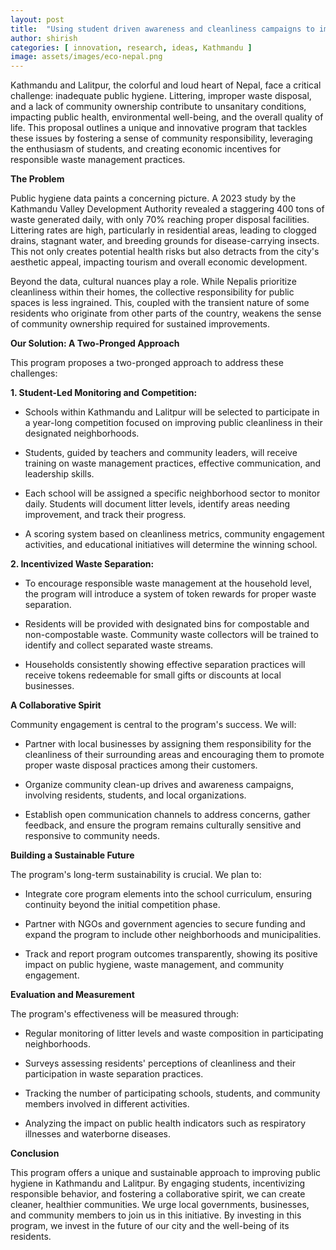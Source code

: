 ```yaml
---
layout: post
title:  "Using student driven awareness and cleanliness campaigns to improving public hygeine and sanitation in Kathmandu valley"
author: shirish
categories: [ innovation, research, ideas, Kathmandu ]
image: assets/images/eco-nepal.png
---
```


Kathmandu and Lalitpur, the colorful and loud heart of Nepal, face a critical challenge: inadequate public hygiene. Littering, improper waste disposal, and a lack of community ownership contribute to unsanitary conditions, impacting public health, environmental well-being, and the overall quality of life. This proposal outlines a unique and innovative program that tackles these issues by fostering a sense of community responsibility, leveraging the enthusiasm of students, and creating economic incentives for responsible waste management practices.

**The Problem**

Public hygiene data paints a concerning picture. A 2023 study by the Kathmandu Valley Development Authority revealed a staggering 400 tons of waste generated daily, with only 70% reaching proper disposal facilities. Littering rates are high, particularly in residential areas, leading to clogged drains, stagnant water, and breeding grounds for disease-carrying insects. This not only creates potential health risks but also detracts from the city's aesthetic appeal, impacting tourism and overall economic development.

Beyond the data, cultural nuances play a role. While Nepalis prioritize cleanliness within their homes, the  collective responsibility for public spaces is less ingrained. This, coupled with the transient nature of some residents who originate from other parts of the country, weakens the sense of community ownership required for sustained improvements.

**Our Solution: A Two-Pronged Approach**

This program proposes a two-pronged approach to address these challenges:

**1. Student-Led Monitoring and Competition:**

-   Schools within Kathmandu and Lalitpur will be selected to participate in a year-long competition focused on improving public cleanliness in their designated neighborhoods.

-   Students, guided by teachers and community leaders, will receive training on waste management practices, effective communication, and leadership skills.

-   Each school will be assigned a specific neighborhood sector to monitor daily. Students will document litter levels, identify areas needing improvement, and track their progress.

-   A scoring system based on cleanliness metrics, community engagement activities, and educational initiatives will determine the winning school.

**2. Incentivized Waste Separation:**

-   To encourage responsible waste management at the household level, the program will introduce a system of token rewards for proper waste separation.

-   Residents will be provided with designated bins for compostable and non-compostable waste. Community waste collectors will be trained to identify and collect separated waste streams.

-   Households consistently showing effective separation practices will receive tokens redeemable for small gifts or discounts at local businesses.

**A Collaborative Spirit**

Community engagement is central to the program's success. We will:

-   Partner with local businesses by assigning them responsibility for the cleanliness of their surrounding areas and encouraging them to promote proper waste disposal practices among their customers.

-   Organize community clean-up drives and awareness campaigns, involving residents, students, and local organizations.

-   Establish open communication channels to address concerns, gather feedback, and ensure the program remains culturally sensitive and responsive to community needs.

**Building a Sustainable Future**

The program's long-term sustainability is crucial. We plan to:

-   Integrate core program elements into the school curriculum, ensuring continuity beyond the initial competition phase.

-   Partner with NGOs and government agencies to secure funding and expand the program to include other neighborhoods and municipalities.

-   Track and report program outcomes transparently, showing its positive impact on public hygiene, waste management, and community engagement.

**Evaluation and Measurement**

The program's effectiveness will be measured through:

-   Regular monitoring of litter levels and waste composition in participating neighborhoods.

-   Surveys assessing residents' perceptions of cleanliness and their participation in waste separation practices.

-   Tracking the number of participating schools, students, and community members involved in different activities.

-   Analyzing the impact on public health indicators such as respiratory illnesses and waterborne diseases.

**Conclusion**

This program offers a unique and sustainable approach to improving public hygiene in Kathmandu and Lalitpur. By engaging students, incentivizing responsible behavior, and fostering a collaborative spirit, we can create cleaner, healthier communities. We urge local governments, businesses, and community members to join us in this initiative. By investing in this program, we invest in the future of our city and the well-being of its residents.